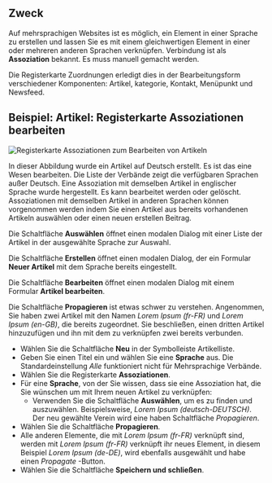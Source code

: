 <!-- Filename: Help4.x:Edit_Associations / Display title: Assoziationen bearbeiten -->

## Zweck

Auf mehrsprachigen Websites ist es möglich, ein Element in einer Sprache zu erstellen und
lassen Sie es mit einem gleichwertigen Element in einer oder mehreren anderen Sprachen verknüpfen. Verbindung
ist als **Assoziation** bekannt. Es muss manuell gemacht werden.

Die Registerkarte Zuordnungen erledigt dies in der Bearbeitungsform verschiedener Komponenten: Artikel,
kategorie, Kontakt, Menüpunkt und Newsfeed.

## Beispiel: Artikel: Registerkarte Assoziationen bearbeiten

![Registerkarte Assoziationen zum Bearbeiten von Artikeln](../../../de/images/common-elements/articles-edit-association-tab.png)

In dieser Abbildung wurde ein Artikel auf Deutsch erstellt. Es ist das eine Wesen
bearbeiten. Die Liste der Verbände zeigt die verfügbaren Sprachen außer Deutsch.
Eine Assoziation mit demselben Artikel in englischer Sprache wurde hergestellt. Es kann bearbeitet werden
oder gelöscht. Assoziationen mit demselben Artikel in anderen Sprachen können vorgenommen werden
indem Sie einen Artikel aus bereits vorhandenen Artikeln auswählen oder einen neuen erstellen
Beitrag.

Die Schaltfläche **Auswählen** öffnet einen modalen Dialog mit einer Liste der Artikel in der
ausgewählte Sprache zur Auswahl.

Die Schaltfläche **Erstellen** öffnet einen modalen Dialog, der ein Formular **Neuer Artikel** mit dem
Sprache bereits eingestellt.

Die Schaltfläche **Bearbeiten** öffnet einen modalen Dialog mit einem Formular **Artikel bearbeiten**.

Die Schaltfläche **Propagieren** ist etwas schwer zu verstehen. Angenommen, Sie haben
zwei Artikel mit den Namen *Lorem Ipsum (fr-FR)* und *Lorem Ipsum (en-GB)*, die
bereits zugeordnet. Sie beschließen, einen dritten Artikel hinzuzufügen und ihn mit dem zu verknüpfen
zwei bereits verbunden.

* Wählen Sie die Schaltfläche **Neu** in der Symbolleiste Artikelliste.
* Geben Sie einen Titel ein und wählen Sie eine **Sprache** aus. Die Standardeinstellung *Alle* funktioniert nicht für
    Mehrsprachige Verbände.
* Wählen Sie die Registerkarte **Assoziationen**.
* Für eine **Sprache**, von der Sie wissen, dass sie eine Assoziation hat, die Sie wünschen
    um mit Ihrem neuen Artikel zu verknüpfen:
    * Verwenden Sie die Schaltfläche **Auswählen**, um es zu finden und auszuwählen. Beispielsweise,
    *Lorem Ipsum (deutsch-DEUTSCH)*. Der neu gewählte Verein wird eine haben
    Schaltfläche *Propagieren*.
* Wählen Sie die Schaltfläche **Propagieren**.
* Alle anderen Elemente, die mit *Lorem Ipsum (fr-FR)* verknüpft sind, werden mit *Lorem Ipsum (fr-FR)* verknüpft
    ihr neues Element, in diesem Beispiel *Lorem Ipsum (de-DE)*, wird ebenfalls ausgewählt
    und habe einen *Propagate* -Button.
* Wählen Sie die Schaltfläche **Speichern und schließen**.


